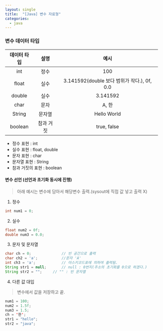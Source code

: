 ```yaml
---
layout: single
title:  "[Java] 변수 자료형"
categories:
  - java
---
```


### 변수 데이터 타입

|데이터 타입|설명|예시|
|:---:|:---:|:---:|
|int|정수|100|
|float|실수|3.141592(double 보다 범위가 작다.), 0f, 0.0|
|double|실수|3.141592|
|char|문자|A, 한|
|String|문자열|Hello World|
|boolean|참과 거짓|true, false|

- 정수 표현 : int  
- 실수 표현 : float, double  
- 문자 표현 : char  
- 문자열 표현 : String  
- 참과 거짓의 표현 : boolean  

#### 변수 선언 (선언과 초기화 동시에 진행)
> 아래 예시는 변수에 담아서 해당변수 출력.(sysout에 직접 값 넣고 출력 X)

1) 정수
```java 
int num1 = 0;
```
2) 실수
```java
float num2 = 0f;
double num3 = 0.0;
```
3) 문자 및 문자열
```java
char ch = 0;              // 빈 공간으로 출력
char ch2 = 'a';           //문자 'A'
int ch3 = 'a';            // 아스키코드표에 의하여 출력됨.
String str1 = null; 	  // null : 0번지(주소의 초기화를 0으로 하겠다.)
String str2 = ""; 	  // "" : 빈 문자열
```

4) 다른 값 대입
> 변수에서 값을 저장하고 끝.
```java
num1 = 100;
num2 = 1.5f;
num3 = 1.5;
ch = '한';
str1 = "hello";
str2 = "java";
```
